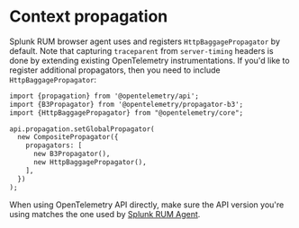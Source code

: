 # Context propagation

Splunk RUM browser agent uses and registers `HttpBaggagePropagator` by default. Note that capturing `traceparent` from `server-timing` headers is done by extending existing OpenTelemetry instrumentations. If you'd like to register additional propagators, then you need to include `HttpBaggagePropagator`:

```html
import {propagation} from '@opentelemetry/api';
import {B3Propagator} from '@opentelemetry/propagator-b3';
import {HttpBaggagePropagator} from "@opentelemetry/core";

api.propagation.setGlobalPropagator(
  new CompositePropagator({
    propagators: [
      new B3Propagator(),
      new HttpBaggagePropagator(),
    ],
  })
);
```

When using OpenTelemetry API directly, make sure the API version you're using matches the one used by [Splunk RUM Agent](https://github.com/signalfx/splunk-otel-js-web#open-telemetry-version).
